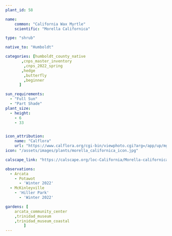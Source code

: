 ```yaml
---
plant_id: 58

name: 
    common: "California Wax Myrtle" 
    scientific: "Morella Californica" 

type: "shrub"

native_to: "Humboldt"

categories: [humboldt_county_native
       ,cnps_master_inventory
        ,cnps_2022_spring
       ,hedge
        ,butterfly
        ,beginner
      ]

sun_requirements:
  - "Full Sun"
  - "Part Shade"
plant_size:
  - height: 
    - 6
    - 33


icon_attribution: 
    name: "Calflora"
    url: "https://www.calflora.org/cgi-bin/viewphoto.cgi?arg=/app/up/mg/209/mg62999-1.jpg" 
icon: "/assets/images/plants/morella_californica_icon.jpg" 

calscape_link: "https://calscape.org/loc-California/Morella-californica-(California-Wax-Myrtle)"

observations: 
  - Arcata
    - Potawot
      - 'Winter 2022'
  - McKinleyville
    - 'Hiller Park'
      - 'Winter 2022'

gardens: [ 
    arcata_community_center
    ,trinidad_museum
    ,trinidad_museum_coastal
        ]
---
```


